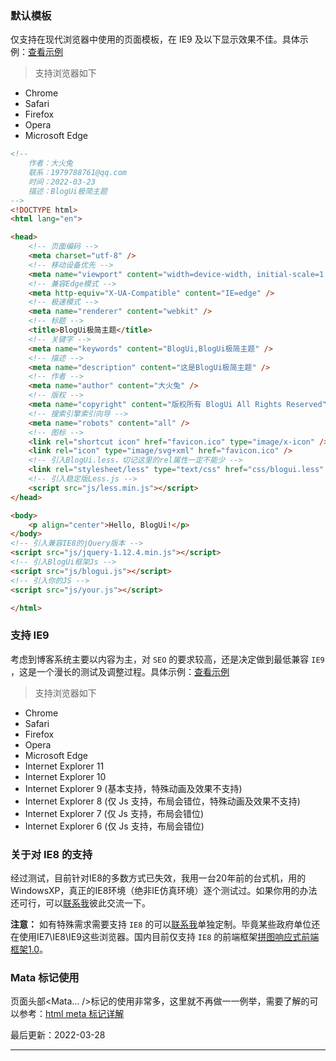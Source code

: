 ### 默认模板

仅支持在现代浏览器中使用的页面模板，在 IE9 及以下显示效果不佳。具体示例：[查看示例](https://www.blogui.cn/design/view.html?pageurl=https://www.blogui.cn/examples/page-normal.html)

> 支持浏览器如下

* Chrome
* Safari
* Firefox
* Opera
* Microsoft Edge

```html
<!--
    作者：大火兔
    联系：1979788761@qq.com
    时间：2022-03-23
    描述：BlogUi极简主题
-->
<!DOCTYPE html>
<html lang="en">

<head>
    <!-- 页面编码 -->
    <meta charset="utf-8" />
    <!-- 移动设备优先 -->
    <meta name="viewport" content="width=device-width, initial-scale=1.0" />
    <!-- 兼容Edge模式 -->
    <meta http-equiv="X-UA-Compatible" content="IE=edge" />
    <!-- 极速模式 -->
    <meta name="renderer" content="webkit" />
    <!-- 标题 -->
    <title>BlogUi极简主题</title>
    <!-- 关键字 -->
    <meta name="keywords" content="BlogUi,BlogUi极简主题" />
    <!-- 描述 -->
    <meta name="description" content="这是BlogUi极简主题" />
    <!-- 作者 -->
    <meta name="author" content="大火兔" />
    <!-- 版权 -->
    <meta name="copyright" content="版权所有 BlogUi All Rights Reserved" />
    <!-- 搜索引擎索引向导 -->
    <meta name="robots" content="all" />
    <!-- 图标 -->
    <link rel="shortcut icon" href="favicon.ico" type="image/x-icon" />
    <link rel="icon" type="image/svg+xml" href="favicon.ico" />
    <!-- 引入BlogUi.less，切记这里的rel属性一定不能少 -->
    <link rel="stylesheet/less" type="text/css" href="css/blogui.less" />
    <!-- 引入稳定版Less.js -->
    <script src="js/less.min.js"></script>
</head>

<body>
    <p align="center">Hello, BlogUi!</p>
</body>
<!-- 引入兼容IE8的jQuery版本 -->
<script src="js/jquery-1.12.4.min.js"></script>
<!-- 引入BlogUi框架Js -->
<script src="js/blogui.js"></script>
<!-- 引入你的JS -->
<script src="js/your.js"></script>

</html>
```

### 支持 IE9

考虑到博客系统主要以内容为主，对 `SEO` 的要求较高，还是决定做到最低兼容 `IE9` ，这是一个漫长的测试及调整过程。具体示例：[查看示例](https://www.blogui.cn/design/view.html?pageurl=https://www.blogui.cn/examples/page-ie8.html)

> 支持浏览器如下

* Chrome
* Safari
* Firefox
* Opera
* Microsoft Edge
* Internet Explorer 11
* Internet Explorer 10
* Internet Explorer 9 (基本支持，特殊动画及效果不支持)
* Internet Explorer 8 (仅 Js 支持，布局会错位，特殊动画及效果不支持)
* Internet Explorer 7 (仅 Js 支持，布局会错位)
* Internet Explorer 6 (仅 Js 支持，布局会错位)

### 关于对 IE8 的支持

经过测试，目前针对IE8的多数方式已失效，我用一台20年前的台式机，用的 WindowsXP，真正的IE8环境（绝非IE仿真环境）逐个测试过。如果你用的办法还可行，可以[联系我](mailto:1979788761@qq.com?subject=来自BlogUi网站的反馈&body=你好，我是BlogUi前端框架的用户，我有一些问题需要反馈和请教。)彼此交流一下。

**注意：** 如有特殊需求需要支持 `IE8` 的可以[联系我](mailto:1979788761@qq.com?subject=来自BlogUi网站的反馈&body=你好，我是BlogUi前端框架的用户，我有一些问题需要反馈和请教。)单独定制。毕竟某些政府单位还在使用IE7\IE8\IE9这些浏览器。国内目前仅支持 `IE8` 的前端框架[拼图响应式前端框架1.0](https://www.pintuer.com)。

### Mata 标记使用

页面头部<Mata... />标记的使用非常多，这里就不再做一一例举，需要了解的可以参考：[html meta 标记详解](http://www.dahuotu.com/docs/#/documents/html?id=mate标记详解)

最后更新：2022-03-28

---
